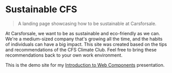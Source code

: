 # Sustainable CFS

  > A landing page showcasing how to be sustainable at Carsforsale.

At Carsforsale, we want to be as sustainable and eco-friendly as we can. We're a medium-sized company that's
growing all the time, and the habits of individuals can have a big impact. This site
was created based on the tips and recommendations of the CFS Climate Club. Feel free to bring these
recommendations back to your own work environment.

This is the demo site for my [Introduction to Web Components](https://github.com/awayken/web-components-introduction-presentation) presentation.
